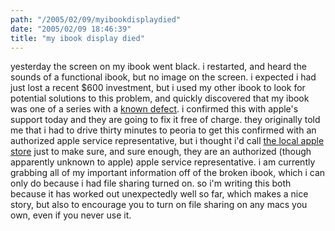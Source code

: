 ```yaml
---
path: "/2005/02/09/myibookdisplaydied" 
date: "2005/02/09 18:46:39" 
title: "my ibook display died" 
---
```

<p>yesterday the screen on my ibook went black. i restarted, and heard the sounds of a functional ibook, but no image on the screen.  i expected i had just lost a recent $600 investment, but i used my other ibook to look for potential solutions to this problem, and quickly discovered that my ibook was one of a series with a <a href="http://www.apple.com/support/ibook/faq/">known defect</a>. i confirmed this with apple's support today and they are going to fix it free of charge.  they originally told me that i had to drive thirty minutes to peoria to get this confirmed with an authorized apple service representative, but i thought i'd call <a href="http://connectingpoint.com/">the local apple store</a> just to make sure, and sure enough, they are an authorized (though apparently unknown to apple) apple service representative. i am currently grabbing all of my important information off of the broken ibook, which i can only do because i had file sharing turned on. so i'm writing this both because it has worked out unexpectedly well so far, which makes a nice story, but also to encourage you to turn on file sharing on any macs you own, even if you never use it.</p>